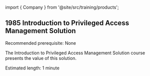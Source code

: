 import { Company } from '@site/src/training/products';

## 1985 Introduction to <Company /> Privileged Access Management Solution

Recommended prerequisite: None

The Introduction to <Company /> Privileged Access Management Solution course presents the value of this solution.

Estimated length: 1 minute
